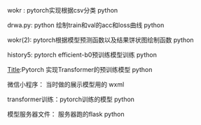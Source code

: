 wokr : pytorch实现根据csv分类 python

drwa.py: python 绘制train和val的acc和loss曲线 python

wokr(2): pytorch根据模型预测函数以及结果饼状图绘制函数 python

history5: pytorch efficient-b0预训练模型训练 python

[Title](wtioewrawe.py):Pytorch 实现Transformer的预训练模型  python

微信小程序： 当时做的展示模型用的 wxml

transformer训练：pytorch训练的模型 python

模型服务器文件： 服务器跑的flask python